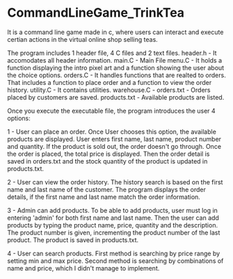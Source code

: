 # CommandLineGame_TrinkTea
It is a command line game made in c, where users can interact and execute certian actions in the virtual online shop selling teas.


The program includes 1 header file, 4 C files and 2 text files.
    header.h - It accomodates all header information.
    main.C - Main File
    menu.C - It holds a function displaying the intro pixel art and a function showing the user about the choice options.
    orders.C - It handles functions that are realted to orders. That includes a function to place order and a function to view the order history.
    utility.C - It contains utilities.
    warehouse.C - 
    orders.txt - Orders placed by customers are saved.
    products.txt - Available products are listed.


Once you execute the executable file, the program introduces the user 4 options:

1 - User can place an order. 
    Once User chooses this option, the available products are displayed.
    User enters first name, last name, product number and quantity.
    If the product is sold out, the order doesn't go through.
    Once the order is placed, the total price is displayed.
    Then the order detail is saved in orders.txt and the stock quantity of the product is updated in products.txt.

2 - User can view the order history.
    The history search is based on the first name and last name of the customer. The program displays the order details, if the first name and last name match the order information.

3 - Admin can add products.
    To be able to add products, user must log in entering 'admin' for both first name and last name. Then the user can add products by typing the product name, price, quantity and  the description. The product number is given, incrementing the product number of the last product. The product is saved in products.txt.

4 - User can search products.
    First method is searching by price range by setting min and max price.
    Second method is searching by combinations of name and price, which I didn't manage to implement.


